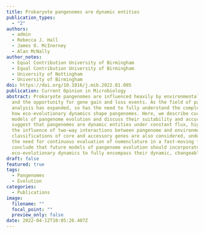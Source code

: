 ```yaml
---
title: Prokaryote pangenomes are dynamic entities
publication_types:
  - "2"
authors:
  - admin
  - Rebecca J. Hall
  - James O. McInerney
  - Alan McNally
author_notes:
  - Equal Contribution University of Birmingham
  - Equal Contribution University of Birmingham
  - University of Nottingham
  - University of Birmingham
doi: https://doi.org/10.1016/j.mib.2022.01.005
publication: Current Opinion in Microbiology
abstract: Prokaryote pangenomes are influenced heavily by environmental factors
  and the opportunity for gene gain and loss events. As the field of pangenome
  analysis has expanded, so has the need to fully understand the complexity of
  how eco-evolutionary dynamics shape pangenomes. Here, we describe current
  models of pangenome evolution and discuss their suitability and accuracy. We
  suggest that pangenomes are dynamic entities under constant flux, highlighting
  the influence of two-way interactions between pangenome and environment. New
  classifications of core and accessory genes are also considered, underscoring
  the need for continuous evaluation of nomenclature in a fast-moving field. We
  conclude that future models of pangenome evolution should incorporate
  eco-evolutionary dynamics to fully encompass their dynamic, changeable nature.
draft: false
featured: true
tags:
  - Pangenomes
  - Evolution
categories:
  - Publications
image:
  filename: ""
  focal_point: ""
  preview_only: false
date: 2022-04-12T10:05:26.407Z
---
```


